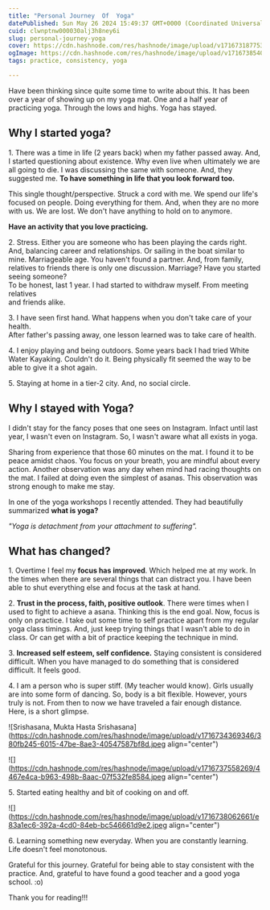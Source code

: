 ```yaml
---
title: "Personal Journey  Of  Yoga"
datePublished: Sun May 26 2024 15:49:37 GMT+0000 (Coordinated Universal Time)
cuid: clwnptnw000030alj3h8ney6i
slug: personal-journey-yoga
cover: https://cdn.hashnode.com/res/hashnode/image/upload/v1716731877536/5c2449b1-c6b5-4969-be8a-4d83d3162186.jpeg
ogImage: https://cdn.hashnode.com/res/hashnode/image/upload/v1716738540059/dcbdd191-f07b-47fb-b4b1-00438b9ced3b.jpeg
tags: practice, consistency, yoga

---
```


Have been thinking since quite some time to write about this. It has been over a year of showing up on my yoga mat. One and a half year of practicing yoga. Through the lows and highs. Yoga has stayed.

## Why I started yoga?

1\. There was a time in life (2 years back) when my father passed away. And, I started questioning about existence. Why even live when ultimately we are all going to die. I was discussing the same with someone. And, they suggested me. **To have something in life that you look forward too.**

This single thought/perspective. Struck a cord with me. We spend our life's focused on people. Doing everything for them. And, when they are no more with us. We are lost. We don't have anything to hold on to anymore.

**Have an activity that you love practicing.**

2\. Stress. Either you are someone who has been playing the cards right. And, balancing career and relationships. Or sailing in the boat similar to mine. Marriageable age. You haven't found a partner. And, from family, relatives to friends there is only one discussion. Marriage? Have you started seeing someone?  
To be honest, last 1 year. I had started to withdraw myself. From meeting relatives  
and friends alike.

3\. I have seen first hand. What happens when you don't take care of your health.  
After father's passing away, one lesson learned was to take care of health.

4\. I enjoy playing and being outdoors. Some years back I had tried White Water Kayaking. Couldn't do it. Being physically fit seemed the way to be able to give it a shot again.

5\. Staying at home in a tier-2 city. And, no social circle.

## **Why I stayed with Yoga?**

I didn't stay for the fancy poses that one sees on Instagram. Infact until last year, I wasn't even on Instagram. So, I wasn't aware what all exists in yoga.

Sharing from experience that those 60 minutes on the mat. I found it to be peace amidst chaos. You focus on your breath, you are mindful about every action. Another observation was any day when mind had racing thoughts on the mat. I failed at doing even the simplest of asanas. This observation was strong enough to make me stay.

In one of the yoga workshops I recently attended. They had beautifully summarized **what is yoga?**

*"Yoga is detachment from your attachment to suffering".*

## What has changed?

1\. Overtime I feel my **focus has improved**. Which helped me at my work. In the times when there are several things that can distract you. I have been able to shut everything else and focus at the task at hand.

2\. **Trust in the process, faith, positive outlook**. There were times when I used to fight to achieve a asana. Thinking this is the end goal. Now, focus is only on practice. I take out some time to self practice apart from my regular yoga class timings. And, just keep trying things that I wasn't able to do in class. Or can get with a bit of practice keeping the technique in mind.

3\. **Increased self esteem, self confidence.** Staying consistent is considered difficult. When you have managed to do something that is considered difficult. It feels good.

4\. I am a person who is super stiff. (My teacher would know). Girls usually are into some form of dancing. So, body is a bit flexible. However, yours truly is not. From then to now we have traveled a fair enough distance. Here, is a short glimpse.

![Srishasana, Mukta Hasta Srishasana](https://cdn.hashnode.com/res/hashnode/image/upload/v1716734369346/380fb245-6015-47be-8ae3-40547587bf8d.jpeg align="center")

![](https://cdn.hashnode.com/res/hashnode/image/upload/v1716737558269/4467e4ca-b963-498b-8aac-07f532fe8584.jpeg align="center")

5\. Started eating healthy and bit of cooking on and off.

![](https://cdn.hashnode.com/res/hashnode/image/upload/v1716738062661/e83a1ec6-392a-4cd0-84eb-bc546661d9e2.jpeg align="center")

6\. Learning something new everyday. When you are constantly learning. Life doesn't feel monotonous.

Grateful for this journey. Grateful for being able to stay consistent with the practice. And, grateful to have found a good teacher and a good yoga school. :o)

Thank you for reading!!!